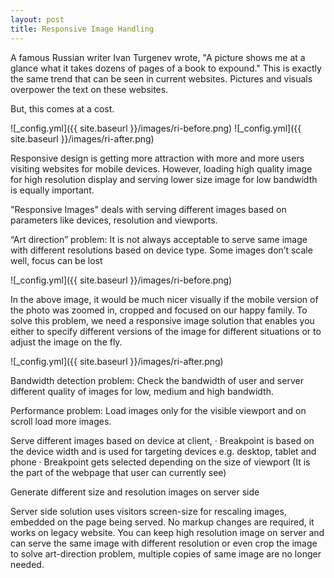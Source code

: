 ```yaml
---
layout: post
title: Responsive Image Handling
---
```


A famous Russian writer Ivan Turgenev wrote, "A picture shows me at a glance what it takes dozens of pages of a book to expound."
This is exactly the same trend that can be seen in current websites. Pictures and visuals overpower the text on these websites.

But, this comes at a cost.

![_config.yml]({{ site.baseurl }}/images/ri-before.png) ![_config.yml]({{ site.baseurl }}/images/ri-after.png)

Responsive design is getting more attraction with more and more users visiting websites for mobile devices. However, loading high quality image for high resolution display and serving lower size image for low bandwidth is equally important.

"Responsive Images" deals with serving different images based on parameters like devices, resolution and viewports.

“Art direction” problem:
It is not always acceptable to serve same image with different resolutions based on device type. Some images don’t scale well, focus can be lost

![_config.yml]({{ site.baseurl }}/images/ri-before.png)

In the above image, it would be much nicer visually if the mobile version of the photo was zoomed in, cropped and focused on our happy family. To solve this problem, we need a responsive image solution that enables you either to specify different versions of the image for different situations or to adjust the image on the fly.

![_config.yml]({{ site.baseurl }}/images/ri-after.png)

Bandwidth detection problem:
Check the bandwidth of user and server different quality of images for low, medium and high bandwidth.

Performance problem:
Load images only for the visible viewport and on scroll load more images.

Serve different images based on device at client,
·  	Breakpoint is based on the device width and is used for targeting devices e.g. desktop, tablet and phone
·  	Breakpoint gets selected depending on the size of viewport (It is the part of the webpage that user can currently see)

Generate different size and resolution images on server side

Server side solution uses visitors screen-size for rescaling images, embedded on the page being served. No markup changes are required, it works on legacy website. You can keep high resolution image on server and can serve the same image with different resolution or even crop the image to solve art-direction problem, multiple copies of same image are no longer needed.


